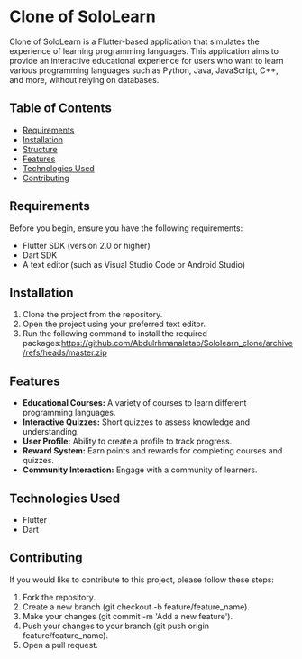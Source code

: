 # Clone of SoloLearn

Clone of SoloLearn is a Flutter-based application that simulates the experience of learning programming languages. This application aims to provide an interactive educational experience for users who want to learn various programming languages such as Python, Java, JavaScript, C++, and more, without relying on databases.

## Table of Contents

- [Requirements](#requirements)
- [Installation](#installation)
- [Structure](#structure)
- [Features](#features)
- [Technologies Used](#technologies-used)
- [Contributing](#contributing)


## Requirements

Before you begin, ensure you have the following requirements:

- Flutter SDK (version 2.0 or higher)
- Dart SDK
- A text editor (such as Visual Studio Code or Android Studio)

## Installation

1. Clone the project from the repository.
2. Open the project using your preferred text editor.
3. Run the following command to install the required packages:https://github.com/Abdulrhmanalatab/Sololearn_clone/archive/refs/heads/master.zip


## Features

- **Educational Courses:** A variety of courses to learn different programming languages.
- **Interactive Quizzes:** Short quizzes to assess knowledge and understanding.
- **User Profile:** Ability to create a profile to track progress.
- **Reward System:** Earn points and rewards for completing courses and quizzes.
- **Community Interaction:** Engage with a community of learners.

## Technologies Used

- Flutter
- Dart

## Contributing

If you would like to contribute to this project, please follow these steps:

1. Fork the repository.
2. Create a new branch (git checkout -b feature/feature_name).
3. Make your changes (git commit -m 'Add a new feature').
4. Push your changes to your branch (git push origin feature/feature_name).
5. Open a pull request.

